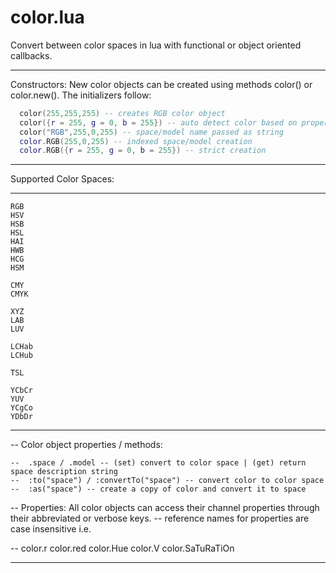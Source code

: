 color.lua
===============

Convert between color spaces in lua with functional or object oriented callbacks.

------ ------ ------ ------ ------

Constructors: New color objects can be created using methods color() or color.new(). The initializers follow:

```lua
  color(255,255,255) -- creates RGB color object
  color({r = 255, g = 0, b = 255}) -- auto detect color based on properties
  color("RGB",255,0,255) -- space/model name passed as string       
  color.RGB(255,0,255) -- indexed space/model creation
  color.RGB({r = 255, g = 0, b = 255}) -- strict creation
```
------ ------ ------ ------ ------

Supported Color Spaces:

------ ------ ------ 

```
RGB
HSV
HSB
HSL
HAI
HWB
HCG
HSM

CMY
CMYK

XYZ
LAB
LUV

LCHab
LCHub

TSL

YCbCr
YUV
YCgCo
YDbDr
```

--------------- --------------- --------------- --------------- ---------------

-- Color object properties / methods:
```
--  .space / .model -- (set) convert to color space | (get) return space description string
--  :to("space") / :convertTo("space") -- convert color to color space 
--  :as("space") -- create a copy of color and convert it to space
```
-- Properties: All color objects can access their channel properties through their abbreviated or verbose keys.
--  reference names for properties are case insensitive i.e.

--   color.r  color.red  color.Hue  color.V  color.SaTuRaTiOn

--------------- --------------- --------------- --------------- ---------------
